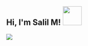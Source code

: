 <h2> Hi, I'm Salil M! <img src="https://media.giphy.com/media/mGcNjsfWAjY5AEZNw6/giphy.gif" width="50"></h2>
<img src='https://github.com/user-attachments/assets/c859b462-c4f4-42c2-bb9d-c4b1a4478ab1'>

